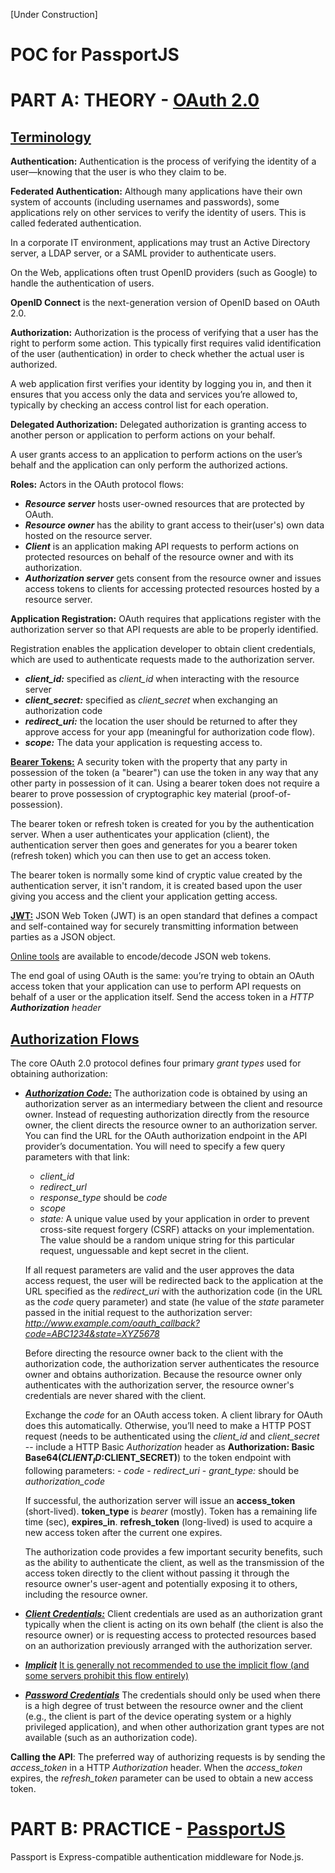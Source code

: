 [Under Construction]

# POC for PassportJS

# PART A: THEORY - [OAuth 2.0](https://oauth.net/2/ "OAuth 2.0")

##  [Terminology](https://www.amazon.co.uk/Getting-Started-OAuth-Ryan-Boyd/dp/1449311601 "Book: Getting Started with OAuth 2.0, by Ryan Boyd")

**Authentication:** Authentication is the process of verifying the identity of a user—knowing that the user is who they claim to be.

**Federated Authentication:** Although many applications have their own system of accounts (including usernames
and passwords), some applications rely on other services to verify the identity of users.
This is called federated authentication.

In a corporate IT environment, applications may trust an Active Directory server, a
LDAP server, or a SAML provider to authenticate users.

On the Web, applications often trust OpenID providers (such as Google) to
handle the authentication of users.

**OpenID Connect** is the next-generation version of OpenID based on OAuth 2.0.

**Authorization:** Authorization is the process of verifying that a user has the right to perform some action. This typically first requires valid identification of the user (authentication) in order to check whether the actual user is authorized.

A web application first verifies your identity by logging you in, and then it ensures that you access only the data and services you’re allowed to, typically by checking an access control list for each operation.

**Delegated Authorization:** Delegated authorization is granting access to another person or application to perform actions on your behalf.

A user grants access to an application to perform actions on the user’s behalf and the application can only perform the authorized actions.

**Roles:** Actors in the OAuth protocol flows:

- ***Resource server***  hosts user-owned resources that are protected by OAuth. 
- ***Resource owner*** has the ability to grant access to their(user's) own data hosted on the resource server.
- ***Client*** is an application making API requests to perform actions on protected resources on behalf of the resource owner and with its authorization.
- ***Authorization server*** gets consent from the resource owner and issues access tokens to clients for accessing protected resources hosted by a resource server.

**Application Registration:** OAuth requires that applications register with the authorization server so that API requests are able to be properly identified. 

Registration enables the application developer to obtain client credentials, which are
used to authenticate requests made to the authorization server. 
- ***client_id:*** specified as *client_id*  when interacting with the resource server
- ***client_secret:*** specified as *client_secret* when exchanging an authorization code
- ***redirect_uri:*** the location the user should be returned to after they approve access for your app (meaningful for authorization code flow).
- ***scope:*** The data your application is requesting access to. 

**[Bearer Tokens:](https://stackoverflow.com/a/45163991/9918578 "Bearer Token")** A security token with the property that any party in possession of the token (a "bearer") can use the token in any way that any other party in possession of it can. Using a bearer token does not require a bearer to prove possession of cryptographic key material (proof-of-possession).

The bearer token or refresh token is created for you by the authentication server. When a user authenticates your application (client), the authentication server then goes and generates for you a bearer token (refresh token) which you can then use to get an access token.

The bearer token is normally some kind of cryptic value created by the authentication server, it isn't random, it is created based upon the user giving you access and the client your application getting access.

**[JWT:](https://jwt.io/introduction/ "JSON Web Tokens")** JSON Web Token (JWT) is an open standard that defines a compact and self-contained way for securely transmitting information between parties as a JSON object.

[Online tools](https://www.jsonwebtoken.io/ "Encode or Decode JWTs") are available to encode/decode JSON web tokens.

The end goal of using OAuth is the same: you’re trying to obtain an OAuth access token that your application can use to perform API requests on behalf of a user or the application itself. Send the access token in a *HTTP **Authorization** header*

## [Authorization Flows](https://www.amazon.co.uk/Getting-Started-OAuth-Ryan-Boyd/dp/1449311601 "Book: Getting Started with OAuth 2.0, by Ryan Boyd")

The core OAuth 2.0 protocol defines four primary *grant types* used for obtaining authorization:
- ***[Authorization Code:](https://tools.ietf.org/html/rfc6749#section-1.3.1 "Authorization Code")*** The authorization code is obtained by using an authorization server as an intermediary between the client and resource owner.  Instead of requesting authorization directly from the resource owner, the client directs the resource owner to an authorization server. You can find the URL for the OAuth authorization endpoint in the API provider’s documentation. You will need to specify a few query parameters with that link:
    - *client_id*
    - *redirect_url*
    - *response_type* should be *code*
    - *scope*
    - *state:* A unique value used by your application in order to prevent cross-site request forgery (CSRF) attacks on your implementation. The value should be a random unique string for this particular request, unguessable and kept secret in the client.

    If all request parameters are valid and the user approves the data access request, the user will be redirected back to the application at the URL specified as the *redirect_uri* with the authorization code (in the URL as the *code* query parameter) and state (he value of the *state* parameter passed in the initial request to the authorization server: *http://www.example.com/oauth_callback?code=ABC1234&state=XYZ5678*

    Before directing the resource owner back to the client with the authorization code, the authorization server authenticates the resource owner and obtains authorization.  Because the resource owner only authenticates with the authorization server, the resource owner's credentials are never shared with the client.

    Exchange the *code* for an OAuth access token. A client library for OAuth does this automatically. Otherwise, you’ll need to make a HTTP POST request (needs to be authenticated using the *client_id* and *client_secret* --  include a HTTP Basic *Authorization* header as **Authorization: Basic Base64($CLIENT_ID:$CLIENT_SECRET)**) to the token endpoint with following parameters:
        - *code*
        - *redirect_uri* 
        - *grant_type:* should be *authorization_code*

    If successful, the authorization server will issue an **access_token** (short-lived). **token_type** is *bearer* (mostly). Token has a remaining life time (sec), **expires_in**. **refresh_token** (long-lived) is used to acquire a new access token after the current one expires.

    The authorization code provides a few important security benefits, such as the ability to authenticate the client, as well as the transmission of the access token directly to the client without passing it through the resource owner's user-agent and potentially exposing it to others, including the resource owner.
- ***[Client Credentials:](https://tools.ietf.org/html/rfc6749#section-1.3.4 "Client Credentials")*** Client credentials are used as an authorization grant typically when the client is acting on its own behalf (the client is also the resource owner) or is requesting access to protected resources based on an authorization previously arranged with the authorization server.
- ***[Implicit](https://tools.ietf.org/html/rfc6749#section-1.3.2 "Implicit")*** [It is generally not recommended to use the implicit flow (and some servers prohibit this flow entirely)](https://oauth.net/2/grant-types/implicit/ "OAuth 2.0 Implicit Grant")
- ***[Password Credentials](https://tools.ietf.org/html/rfc6749#section-1.3.3 "Resource Owner Password Credentials")*** The credentials should only be used when there is a high degree of trust between the resource owner and the client (e.g., the client is part of the device operating system or a highly privileged application), and when other authorization grant types are not available (such as an authorization code).

**Calling the API**: The preferred way of authorizing requests is by sending the *access_token* in a HTTP *Authorization* header. When the *access_token* expires, the
*refresh_token* parameter can be used to obtain a new access token.

# PART B: PRACTICE - [PassportJS](http://www.passportjs.org/ "PassportJS")
Passport is Express-compatible authentication middleware for Node.js. 


